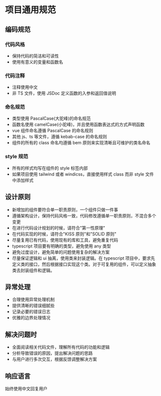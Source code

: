 # 项目通用规范
## 编码规范

### 代码风格

- 保持代码的简洁和可读性
- 使用有意义的变量和函数名

### 代码注释

- 注释使用中文
- 非 TS 文件，使用 JSDoc 定义函数的入参和返回值说明

### 命名规范

- 类型使用 PascalCase(大驼峰)的命名规范
- 函数名使用 camelCase(小驼峰)，并且使用函数表达式的方式声明函数
- vue 组件命名遵循 PascalCase 的命名规则
- 其他 js、ts 等文件，遵循 kebab-case 的命名规则
- 组件的所有的 class 命名均遵循 bem 原则来实现清晰且可维护的类名命名

### style 规范

- 所有的样式均写在组件的 style 标签内部
- 如果项目使用 tailwind 或者 windicss，直接使用样式 class 而非 style 文件中添加样式

## 设计原则

- 新增加的组件要符合单一职责原则，一个组件只做一件事
- 遵循架构设计，保持代码风格一致，代码修改遵循单一职责原则，不混合多个变更
- 在进行代码设计规划的时候，请符合"第一性原理"
- 在代码实现的时候，请符合"KISS 原则"和"SOLID 原则"
- 尽量复用已有代码，使用现有的库和工具，避免重复代码
- typescript 项目要有明确的类型，避免使用 any 类型
- 避免过度设计，避免简单的问题使用复杂的解决方案
- 尽量保证逻辑和 ui 抽离，使用类来封装逻辑。在 typescript 项目中，要求先定义类的接口，然后根据接口实现这个类。对于可复用的组件，可以定义抽象类去封装组件和逻辑。

## 异常处理

- 合理使用异常处理机制
- 提供清晰的错误细腻些
- 记录必要的错误日志
- 优雅的边界处理情况

## 解决问题时

- 全面阅读相关代码文件，理解所有代码的功能和逻辑
- 分析导致错误的原因，提出解决问题的思路
- 与用户进行多次交互，根据反馈调整解决方案

## 响应语言

始终使用中文回复用户